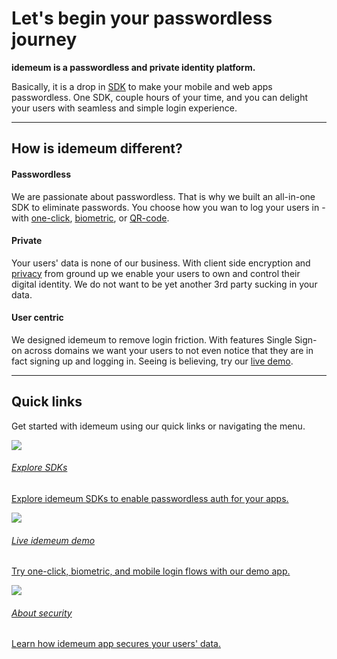 # Let's begin your passwordless journey

**idemeum is a passwordless and private identity platform.**

Basically, it is a drop in [SDK](reference/sdkoverview/) to make your mobile and web apps passwordless. One SDK, couple hours of your time, and you can delight your users with seamless and simple login experience. 

<hr>

## How is idemeum different?

#### Passwordless

We are passionate about passwordless. That is why we built an all-in-one SDK to eliminate passwords. You choose how you wan to log your users in - with [one-click](overview/oneclick/), [biometric](overview/biometric/), or [QR-code](overview/loginapp/).

#### Private

Your users' data is none of our business. With client side encryption and [privacy](overview/privacy/) from ground up we enable your users to own and control their digital identity. We do not want to be yet another 3rd party sucking in your data. 

#### User centric

We designed idemeum to remove login friction. With features Single Sign-on across domains we want your users to not even notice that they are in fact signing up and logging in. Seeing is believing, try our [live demo](https://jsdemo.idemeum.com). 

<hr>


## Quick links

Get started with idemeum using our quick links or navigating the menu.

<div class="cards">

<a href="reference/sdkoverview/">
<div class="card">
    <div class="content">
      <img class="logo" src="/assets/icons/integration.svg">
      <h6>Explore SDKs </h6>
      <div class="hover_content">
        <p>Explore idemeum SDKs to enable passwordless auth for your apps.</p>
      </div>
    </div>
  </div>   
</a>

	
<a href="https://jsdemo.idemeum.com" target="_blank">
<div class="card">
    <div class="content">
      <img class="logo" src="/assets/icons/application.svg">
      <h6>Live idemeum demo</h6>
      <div class="hover_content">
        <p>Try one-click, biometric, and mobile login flows with our demo app.</p>
      </div>
    </div>
  </div>    
 </a>

<a href="overview/security/">
<div class="card">
    <div class="content">
      <img class="logo" src="/assets/icons/login.svg">
      <h6>About security</h6>
      <div class="hover_content">
        <p>Learn how idemeum app secures your users' data.</p>
      </div>
    </div>
  </div>   
</a>

</div>
